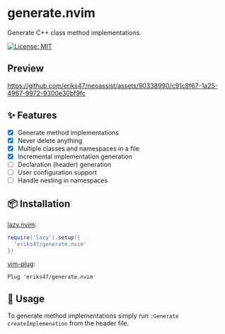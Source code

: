 # generate.nvim

Generate C++ class method implementations.

[![License: MIT](https://img.shields.io/badge/License-MIT-yellow.svg)](https://opensource.org/licenses/MIT)

## Preview

https://github.com/eriks47/neoassist/assets/90338990/c91c8f67-1a25-4967-9972-9300e30bf9fc

## :sparkles: Features

- [x] Generate method implementations
- [x] Never delete anything
- [x] Multiple classes and namespaces in a file
- [x] Incremental implementation generation
- [ ] Declaration (header) generation
- [ ] User configuration support
- [ ] Handle nesting in namespaces

## :package: Installation

[lazy.nvim](https://github.com/folke/lazy.nvim):
```lua
require('lazy').setup({
  'eriks47/generate.nvim'
})
```
[vim-plug](https://github.com/junegunn/vim-plug):
```vim
Plug 'eriks47/generate.nvim'
```

## :rocket: Usage

To generate method implementations simply run `:Generate createImplemenation`
from the header file.
